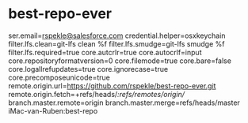# best-repo-ever

ser.email=rspekle@salesforce.com
credential.helper=osxkeychain
filter.lfs.clean=git-lfs clean %f
filter.lfs.smudge=git-lfs smudge %f
filter.lfs.required=true
core.autcrlr=true
core.autocrlf=input
core.repositoryformatversion=0
core.filemode=true
core.bare=false
core.logallrefupdates=true
core.ignorecase=true
core.precomposeunicode=true
remote.origin.url=https://github.com/rspekle/best-repo-ever.git
remote.origin.fetch=+refs/heads/*:refs/remotes/origin/*
branch.master.remote=origin
branch.master.merge=refs/heads/master
iMac-van-Ruben:best-repo